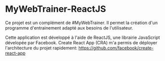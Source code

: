 # MyWebTrainer-ReactJS

Ce projet est un complément de #MyWebTrainer.
Il permet la création d'un programme d'entrainement adapté aux besoins de l'utilisateur.

Cette application est développé à l'aide de ReactJS, une librairie JavaScript dévelopée par Facebook.
Create React App (CRA) m'a permis de déployer l'architecture du projet rapidement: https://github.com/facebook/create-react-app
